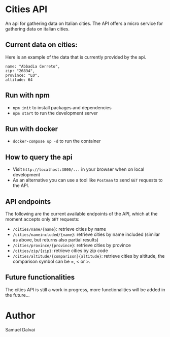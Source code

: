 # Cities API
An api for gathering data on Italian cities. The API offers a micro service for gathering data on italian cities.

## Current data on cities:

Here is an example of the data that is currently provided by the api.

```
name: "Abbadia Cerreto",
zip: "26834",
province: "LO",
altitude: 64
```

## Run with npm
* `npm init` to install packages and dependencies
* `npm start` to run the development server

## Run with docker
* `docker-compose up -d` to run the container

## How to query the api

* Visit `http://localhost:3000/...` in your browser when on local development
* As an alternative you can use a tool like `Postman` to send `GET` requests to the API.


## API endpoints

The following are the current available endpoints of the API, which at the moment accepts only `GET` requests:

* `/cities/name/{name}`: retrieve cities by name
* `/cities/nameincluded/{name}`: retrieve cities by name included (similar as above, but returns also partial results)
* `/cities/province/{province}`: retrieve cities by province
* `/cities/zip/{zip}`: retrieve cities by zip code
* `/cities/altitude/{comparison}{altitude}`: retrieve cities by altitude, the comparison symbol can be =, < or >.

## Future functionalities
The cities API is still a work in progress, more functionalities will be added in the future...
# Author
Samuel Dalvai

